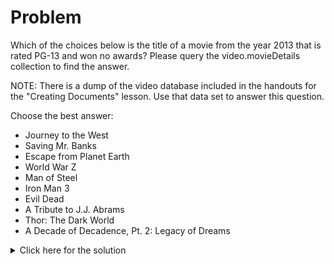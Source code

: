 # Problem
Which of the choices below is the title of a movie from the year 2013 that is rated PG-13 and won no awards? Please query the video.movieDetails collection to find the answer.

NOTE: There is a dump of the video database included in the handouts for the "Creating Documents" lesson. Use that data set to answer this question.

Choose the best answer:
 - Journey to the West
 - Saving Mr. Banks
 - Escape from Planet Earth
 - World War Z
 - Man of Steel
 - Iron Man 3
 - Evil Dead
 - A Tribute to J.J. Abrams
 - Thor: The Dark World
 - A Decade of Decadence, Pt. 2: Legacy of Dreams
 
<details>
  <summary>Click here for the solution</summary>
    <ul>
      <li>A Decade of Decadence, Pt. 2: Legacy of Dreams</li>
	</ul>
</details>